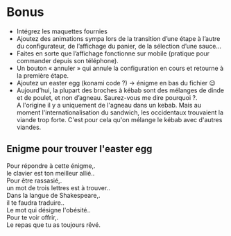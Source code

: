 # Bonus
- Intégrez les maquettes fournies
- Ajoutez des animations sympa lors de la transition d’une étape à l’autre du
configurateur, de l’affichage du panier, de la sélection d’une sauce...
- Faites en sorte que l’affichage fonctionne sur mobile (pratique pour commander depuis
son téléphone).
- Un bouton « annuler » qui annule la configuration en cours et retourne à la première
étape.
- Ajoutez un easter egg (konami code ?) -> énigme en bas du fichier 😉
- Aujourd’hui, la plupart des broches à kébab sont des mélanges de dinde et de poulet,
et non d’agneau. Saurez-vous me dire pourquoi ?.\
A l'origine il y a uniquement de l'agneau dans un kebab. Mais au moment l'internationalisation du sandwich, les occidentaux trouvaient la viande trop forte.
C'est pour cela qu'on mélange le kébab avec d'autres viandes.

## Enigme pour trouver l'easter egg
Pour répondre à cette énigme,.\
le clavier est ton meilleur allié..\
Pour être rassasié,.\
un mot de trois lettres est à trouver..\
Dans la langue de Shakespeare,.\
il te faudra traduire..\
Le mot qui désigne l'obésité..\
Pour te voir offrir,.\
Le repas que tu as toujours rêvé.
